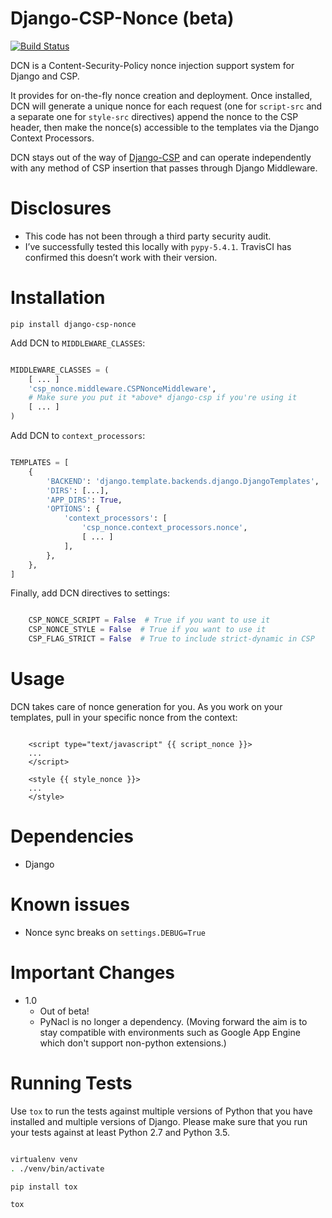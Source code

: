 # Django-CSP-Nonce (beta)

[![Build Status](https://travis-ci.org/Bennyoak/django-csp-nonce.svg?branch=master)](https://travis-ci.org/Bennyoak/django-csp-nonce)

DCN is a Content-Security-Policy nonce injection support system for
Django and CSP.

It provides for on-the-fly nonce creation and deployment. Once
installed, DCN will generate a unique nonce for each request (one for
`script-src` and a separate one for `style-src` directives) append the
nonce to the CSP header, then make the nonce(s) accessible to the
templates via the Django Context Processors.

DCN stays out of the way of
[Django-CSP](http://django-csp.readthedocs.io/en/latest/) and can
operate independently with any method of CSP insertion that passes
through Django Middleware.

# Disclosures

-  This code has not been through a third party security audit.
-  I’ve successfully tested this locally with `pypy-5.4.1`. TravisCI
   has confirmed this doesn’t work with their version.

# Installation

`pip install django-csp-nonce`

Add DCN to `MIDDLEWARE_CLASSES`:

```python

MIDDLEWARE_CLASSES = (
    [ ... ]
    'csp_nonce.middleware.CSPNonceMiddleware',
    # Make sure you put it *above* django-csp if you're using it
    [ ... ]
)
```

Add DCN to `context_processors`:

```python

TEMPLATES = [
    {
        'BACKEND': 'django.template.backends.django.DjangoTemplates',
        'DIRS': [...],
        'APP_DIRS': True,
        'OPTIONS': {
            'context_processors': [
                'csp_nonce.context_processors.nonce',
                [ ... ]
            ],
        },
    },
]
```

Finally, add DCN directives to settings:

```python

    CSP_NONCE_SCRIPT = False  # True if you want to use it
    CSP_NONCE_STYLE = False  # True if you want to use it
    CSP_FLAG_STRICT = False  # True to include strict-dynamic in CSP
```

# Usage

DCN takes care of nonce generation for you. As you work
on your templates, pull in your specific nonce from the context:

```django

    <script type="text/javascript" {{ script_nonce }}>
    ...
    </script>

    <style {{ style_nonce }}>
    ...
    </style>
```

# Dependencies

-  Django

# Known issues

-  Nonce sync breaks on `settings.DEBUG=True`

# Important Changes

- 1.0
  - Out of beta!
  - PyNacl is no longer a dependency.  (Moving forward the aim is to
    stay compatible with environments such as Google App Engine which
    don't support non-python extensions.)

# Running Tests

Use ``tox`` to run the tests against multiple versions of Python that
you have installed and multiple versions of Django.  Please make sure
that you run your tests against at least Python 2.7 and Python 3.5.

```bash

virtualenv venv
. ./venv/bin/activate

pip install tox

tox
```
